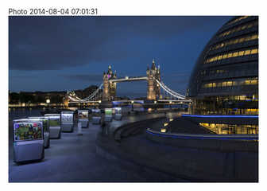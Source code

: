 <!--
title: Photo 2014-08-04 07:01:31
date: Mon Aug 04 2014 08:01:31 GMT+0100 (British Summer Time)
tags: 
-->
Photo 2014-08-04 07:01:31
![](93758445247-0.jpg)
